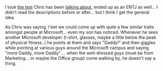 I took [the test](http://www.humanmetrics.com/cgi-win/JTypes2.asp) Chris has been [talking about](http://www.sellsbrothers.com/news/showTopic.aspx?ixTopic=796), ended up as an ENTJ as well... I didn't read the descriptions before or after... but I think I get the general idea.

As Chris was saying, I bet we could come up with quite a few similar traits amongst people at Microsoft... even my son has noticed. Whenever he sees another Microsoft developer (t-shirt, glasses, maybe a little below the peak of physical fitness..) he points at them and says "Daddy!" and then giggles while pointing at various guys around the Microsoft campus and saying "more Daddy, more Daddy" ... when the well-dressed guys (must be from Marketing... or maybe the Office group) come walking by, he doesn't say a thing.